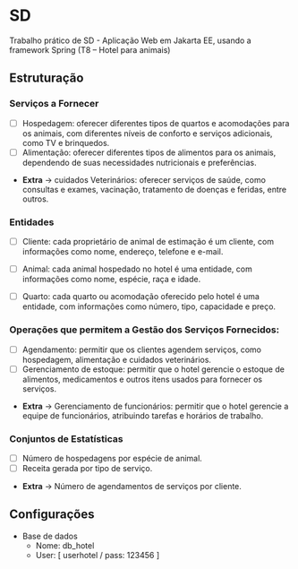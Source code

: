 # SD
Trabalho prático de SD - Aplicação Web em Jakarta EE, usando a framework Spring (T8 – Hotel para animais)

## Estruturação 

### Serviços a Fornecer
- [ ] Hospedagem: oferecer diferentes tipos de quartos e acomodações para os animais, com diferentes níveis de conforto e serviços adicionais, como TV e brinquedos.
- [ ] Alimentação: oferecer diferentes tipos de alimentos para os animais, dependendo de suas necessidades nutricionais e preferências.
- **Extra** -> cuidados Veterinários: oferecer serviços de saúde, como consultas e exames, vacinação, tratamento de doenças e feridas, entre outros.

### Entidades
- [ ] Cliente: cada proprietário de animal de estimação é um cliente, com informações como nome, endereço, telefone e e-mail.
- [ ] Animal: cada animal hospedado no hotel é uma entidade, com informações como nome, espécie, raça e idade.
- [ ] Quarto: cada quarto ou acomodação oferecido pelo hotel é uma entidade, com informações como número, tipo, capacidade e preço.


### Operações que permitem a Gestão dos Serviços Fornecidos:
- [ ] Agendamento: permitir que os clientes agendem serviços, como hospedagem, alimentação e cuidados veterinários.
- [ ] Gerenciamento de estoque: permitir que o hotel gerencie o estoque de alimentos, medicamentos e outros itens usados ​​para fornecer os serviços.
- **Extra** -> Gerenciamento de funcionários: permitir que o hotel gerencie a equipe de funcionários, atribuindo tarefas e horários de trabalho.


### Conjuntos de Estatísticas
- [ ] Número de hospedagens por espécie de animal.
- [ ] Receita gerada por tipo de serviço.
- **Extra** -> Número de agendamentos de serviços por cliente.



## Configurações

- Base de dados
  - Nome: db_hotel
  - User: [ userhotel / pass: 123456 ]



